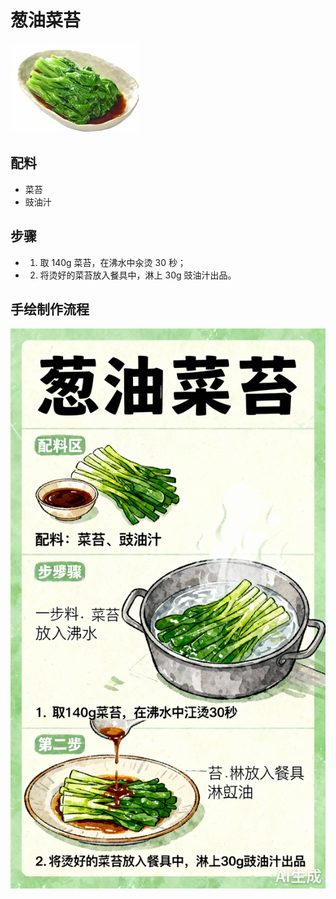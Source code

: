 # 葱油菜苔

![葱油菜苔](../images/葱油菜苔.png)


## 配料
- 菜苔
- 豉油汁

## 步骤
- 1. 取 140g 菜苔，在沸水中汆烫 30 秒；
- 2. 将烫好的菜苔放入餐具中，淋上 30g 豉油汁出品。


## 手绘制作流程

![手绘制作流程](../images/烫菜/葱油菜苔.jpg)
